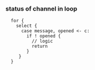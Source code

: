 ### status of channel in loop

```
  for {
    select {
      case message, opened <- c:
        if ! opened {
          // logic
          return
        }
     }
  }
```
